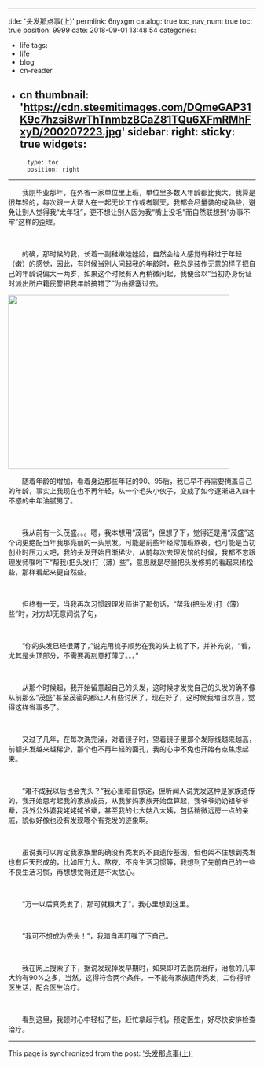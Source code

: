 
---
title: '头发那点事(上)'
permlink: 6nyxgm
catalog: true
toc_nav_num: true
toc: true
position: 9999
date: 2018-09-01 13:48:54
categories:
- life
tags:
- life
- blog
- cn-reader
- cn
thumbnail: 'https://cdn.steemitimages.com/DQmeGAP31K9c7hzsi8wrThTnmbzBCaZ81TQu6XFmRMhFxyD/200207223.jpg'
sidebar:
    right:
        sticky: true
widgets:
    -
        type: toc
        position: right
---


<html>
<p>　　我刚毕业那年，在外省一家单位里上班，单位里多数人年龄都比我大，我算是很年轻的，每次跟一大帮人在一起无论工作或者聊天，我都会尽量装的成熟些，避免让别人觉得我“太年轻”，更不想让别人因为我“嘴上没毛”而自然联想到“办事不牢”这样的歪理。</p>
<p><br></p>
<p>　　的确，那时候的我，长着一副稚嫩娃娃脸，自然会给人感觉有种过于年轻（嫩）的感觉，因此，有时候当别人问起我的年龄时，我总是装作无意的样子把自己的年龄说偏大一两岁，如果这个时候有人再稍微问起，我便会以“当初办身份证时派出所户籍民警把我年龄搞错了”为由搪塞过去。</p>
<p><img src="https://cdn.steemitimages.com/DQmeGAP31K9c7hzsi8wrThTnmbzBCaZ81TQu6XFmRMhFxyD/200207223.jpg" width="450" height="354"/><br>
</p>
<p>　　随着年龄的增加，看着身边那些年轻的90、95后，我已早不再需要掩盖自己的年龄，事实上我现在也不再年轻，从一个毛头小伙子，变成了如今逐渐进入四十不惑的中年油腻男了。</p>
<p><br></p>
<p>　　我从前有一头茂盛。。。嗯，我本想用“茂密”，但想了下，觉得还是用“茂盛”这个词更绝配当年我那亮丽的一头黑发。可能是前些年经常加班熬夜，也可能是当初创业时压力大吧，我的头发开始日渐稀少，从前每次去理发馆的时候，我都不忘跟理发师嘱咐下“帮我(把头发)打（薄）些”，意思就是尽量把头发修剪的看起来稀松些，那样看起来更自然些。</p>
<p><br></p>
<p>　　但终有一天，当我再次习惯跟理发师讲了那句话，“帮我(把头发)打（薄）些”时，对方却无意间说了句，</p>
<p><br></p>
<p>　　“你的头发已经很薄了，”说完用梳子顺势在我的头上梳了下，并补充说，“看，尤其是头顶部分，不需要再刻意打薄了。。。”</p>
<p><br></p>
<p>　　从那个时候起，我开始留意起自己的头发，这时候才发觉自己的头发的确不像从前那么“茂盛”甚至茂密的都让人有些讨厌了，现在好了，这时候我暗自欢喜，觉得这样省事多了。</p>
<p><br></p>
<p>　　又过了几年，在每次洗完澡，对着镜子时，望着镜子里那个发际线越来越高，前额头发越来越稀少，那个也不再年轻的面孔，我的心中不免也开始有点焦虑起来。</p>
<p><br></p>
<p>　　“难不成我以后也会秃头？”我心里暗自惊诧，但听闻人说秃发这种是家族遗传的，我开始思考起我的家族成员，从我爹妈家族开始盘算起，我爷爷奶奶祖爷爷辈，我外公外婆我姥姥姥爷辈，甚至我的七大姑八大姨，包括稍微远房一点的亲戚，貌似好像也没有发现哪个有秃发的迹象啊。</p>
<p><br></p>
<p>　　虽说我可以肯定我家族里的确没有秃发的不良遗传基因，但也架不住想到秃发也有后天形成的，比如压力大、熬夜、不良生活习惯等，我想到了先前自己的一些不良生活习惯，再想想觉得还是不太放心。</p>
<p><br></p>
<p>　　“万一以后真秃发了，那可就糗大了”，我心里想到这里。</p>
<p><br></p>
<p>　　“我可不想成为秃头！”，我暗自再叮嘱了下自己。</p>
<p><br></p>
<p>　　我在网上搜索了下，据说发现掉发早期时，如果即时去医院治疗，治愈的几率大约有90%之多，当然，这得符合两个条件，一不能有家族遗传秃发，二你得听医生话，配合医生治疗。</p>
<p><br></p>
<p>　　看到这里，我顿时心中轻松了些，赶忙拿起手机，预定医生，好尽快安排检查治疗。</p>
</html>

- - -

This page is synchronized from the post: ['头发那点事(上)'](https://steemit.com/@rivalhw/6nyxgm)
